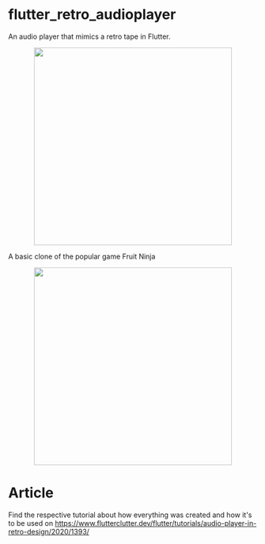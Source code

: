 # flutter_retro_audioplayer

An audio player that mimics a retro tape in Flutter.

<p align="center">
  <img height="400" src="https://www.flutterclutter.dev/images/posts/2020-08-28-audio-player-in-retro-design/flutter-retro-audio-player-tape.webp">
</p>

A basic clone of the popular game Fruit Ninja

<p align="center">
  <img height="400" src="https://www.flutterclutter.dev/images/wp-content/uploads/2020/08/flutter-retro-audio-player-tape-animation.gif">
</p>

# Article

Find the respective tutorial about how everything was created and how it's to be used on https://www.flutterclutter.dev/flutter/tutorials/audio-player-in-retro-design/2020/1393/ 